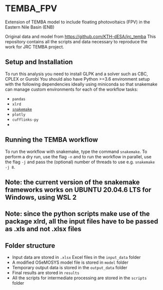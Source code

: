 # TEMBA_FPV
Extension of TEMBA model to include floating photovoltaics (FPV) in the Eastern Nile Basin (ENB)

Original data and model from https://github.com/KTH-dESA/jrc_temba
This repository contains all the scripts and data necessary to reproduce the
work for JRC TEMBA project.

## Setup and Installation
To run this analysis you need to install GLPK and a solver such as CBC, CPLEX or Gurobi
You should also have Python >=3.6 environment setup with the following dependencies ideally
using miniconda so that snakemake can manage custom environments for each of the workflow tasks:

- `pandas`
- `xlrd`
- [`snakemake`](https://snakemake.readthedocs.io/en/stable/index.html)
- `plotly`
- `cufflinks-py`
-

## Running the TEMBA workflow
To run the workflow with snakemake, type the command `snakemake`.
To perform a dry run, use the flag `-n` and to run the workflow in parallel, use the flag `-j` and pass the (optional)
number of threads to use e.g. `snakemake -j 8`.

## Note: the current version of the snakemake frameworks works on UBUNTU 20.04.6 LTS for Windows, using WSL 2
## Note: since the python scripts make use of the package xlrd, all the input files have to be passed as .xls and not .xlsx files 

## Folder structure
- Input data are stored in `.xlsx` Excel files in the `input_data` folder
- A modified OSeMOSYS model file is stored in `model` folder
- Temporary output data is stored in the `output_data` folder
- Final results are stored in `results`
- All the scripts for intermediate processing are stored in the `scripts` folder

